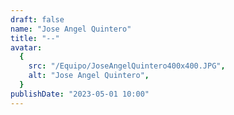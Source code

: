 ```yaml
---
draft: false
name: "Jose Angel Quintero"
title: "--"
avatar:
  {
    src: "/Equipo/JoseAngelQuintero400x400.JPG",
    alt: "Jose Angel Quintero",
  }
publishDate: "2023-05-01 10:00"
---
```

